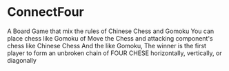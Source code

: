 # ConnectFour
A Board Game that mix the rules of Chinese Chess and Gomoku
You can place chess like Gomoku of Move the Chess and attacking component's chess like Chinese Chess
And the like Gomoku, The winner is the first player to form an unbroken chain of FOUR CHESE horizontally, vertically, or diagonally
